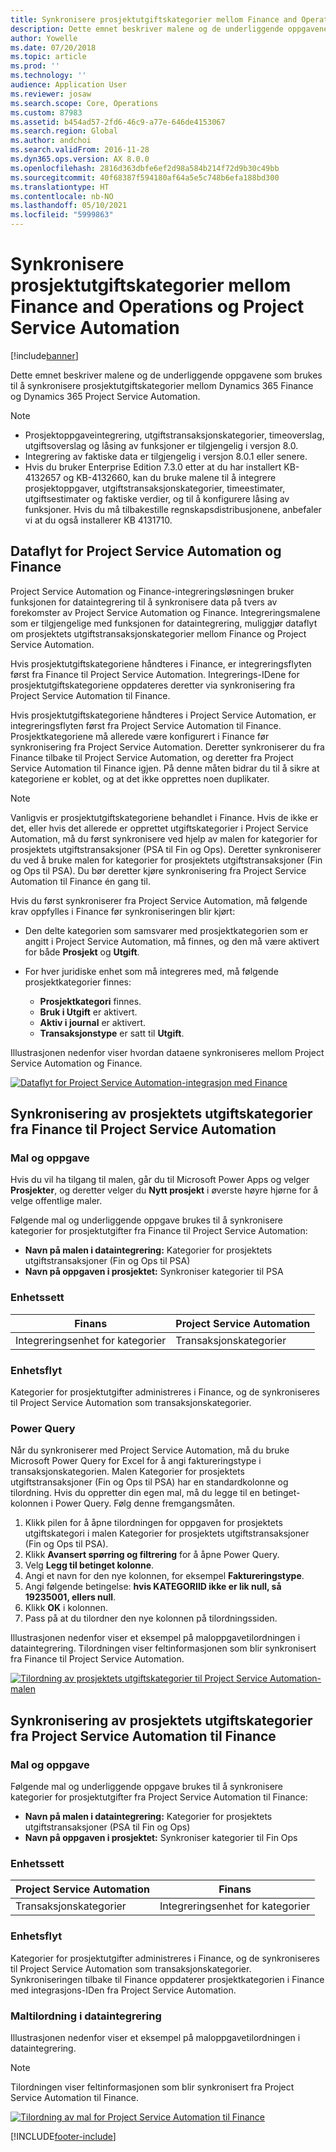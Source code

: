 ```yaml
---
title: Synkronisere prosjektutgiftskategorier mellom Finance and Operations og Project Service Automation
description: Dette emnet beskriver malene og de underliggende oppgavene som brukes til å synkronisere prosjektutgiftskategorier mellom Microsoft Dynamics 365 Finance og Dynamics 365 Project Service Automation.
author: Yowelle
ms.date: 07/20/2018
ms.topic: article
ms.prod: ''
ms.technology: ''
audience: Application User
ms.reviewer: josaw
ms.search.scope: Core, Operations
ms.custom: 87983
ms.assetid: b454ad57-2fd6-46c9-a77e-646de4153067
ms.search.region: Global
ms.author: andchoi
ms.search.validFrom: 2016-11-28
ms.dyn365.ops.version: AX 8.0.0
ms.openlocfilehash: 2816d363dbfe6ef2d98a584b214f72d9b30c49bb
ms.sourcegitcommit: 40f68387f594180af64a5e5c748b6efa188bd300
ms.translationtype: HT
ms.contentlocale: nb-NO
ms.lasthandoff: 05/10/2021
ms.locfileid: "5999863"
---
```

# <a name="synchronize-project-expense-categories-between-finance-and-operations-and-project-service-automation"></a>Synkronisere prosjektutgiftskategorier mellom Finance and Operations og Project Service Automation

[!include[banner](../includes/banner.md)]

Dette emnet beskriver malene og de underliggende oppgavene som brukes til å synkronisere prosjektutgiftskategorier mellom Dynamics 365 Finance og Dynamics 365 Project Service Automation.

> [!NOTE]
> - Prosjektoppgaveintegrering, utgiftstransaksjonskategorier, timeoverslag, utgiftsoverslag og låsing av funksjoner er tilgjengelig i versjon 8.0.
> - Integrering av faktiske data er tilgjengelig i versjon 8.0.1 eller senere.
> - Hvis du bruker Enterprise Edition 7.3.0 etter at du har installert KB-4132657 og KB-4132660, kan du bruke malene til å integrere prosjektoppgaver, utgiftstransaksjonskategorier, timeestimater, utgiftsestimater og faktiske verdier, og til å konfigurere låsing av funksjoner. Hvis du må tilbakestille regnskapsdistribusjonene, anbefaler vi at du også installerer KB 4131710.

## <a name="data-flow-for-project-service-automation-and-finance"></a>Dataflyt for Project Service Automation og Finance

Project Service Automation og Finance-integreringsløsningen bruker funksjonen for dataintegrering til å synkronisere data på tvers av forekomster av Project Service Automation og Finance. Integreringsmalene som er tilgjengelige med funksjonen for dataintegrering, muliggjør dataflyt om prosjektets utgiftstransaksjonskategorier mellom Finance og Project Service Automation.

Hvis prosjektutgiftskategoriene håndteres i Finance, er integreringsflyten først fra Finance til Project Service Automation. Integrerings-IDene for prosjektutgiftskategoriene oppdateres deretter via synkronisering fra Project Service Automation til Finance.

Hvis prosjektutgiftskategoriene håndteres i Project Service Automation, er integreringsflyten først fra Project Service Automation til Finance. Prosjektkategoriene må allerede være konfigurert i Finance før synkronisering fra Project Service Automation. Deretter synkroniserer du fra Finance tilbake til Project Service Automation, og deretter fra Project Service Automation til Finance igjen. På denne måten bidrar du til å sikre at kategoriene er koblet, og at det ikke opprettes noen duplikater.

> [!NOTE]
> Vanligvis er prosjektutgiftskategoriene behandlet i Finance. Hvis de ikke er det, eller hvis det allerede er opprettet utgiftskategorier i Project Service Automation, må du først synkronisere ved hjelp av malen for kategorier for prosjektets utgiftstransaksjoner (PSA til Fin og Ops). Deretter synkroniserer du ved å bruke malen for kategorier for prosjektets utgiftstransaksjoner (Fin og Ops til PSA). Du bør deretter kjøre synkronisering fra Project Service Automation til Finance én gang til.
>
> Hvis du først synkroniserer fra Project Service Automation, må følgende krav oppfylles i Finance før synkroniseringen blir kjørt:
>
> - Den delte kategorien som samsvarer med prosjektkategorien som er angitt i Project Service Automation, må finnes, og den må være aktivert for både **Prosjekt** og **Utgift**.
> - For hver juridiske enhet som må integreres med, må følgende prosjektkategorier finnes:
>
>     - **Prosjektkategori** finnes. 
>     - **Bruk i Utgift** er aktivert.
>     - **Aktiv i journal** er aktivert.
>     - **Transaksjonstype** er satt til **Utgift**.

Illustrasjonen nedenfor viser hvordan dataene synkroniseres mellom Project Service Automation og Finance.

[![Dataflyt for Project Service Automation-integrasjon med Finance](./media/ProjectExpenseCategoriesFlow.png)](./media/ProjectExpenseCategoriesFlow.png)

## <a name="project-expense-category-synchronization-from-finance-to-project-service-automation"></a>Synkronisering av prosjektets utgiftskategorier fra Finance til Project Service Automation

### <a name="template-and-task"></a>Mal og oppgave

Hvis du vil ha tilgang til malen, går du til Microsoft Power Apps og velger **Prosjekter**, og deretter velger du **Nytt prosjekt** i øverste høyre hjørne for å velge offentlige maler.

Følgende mal og underliggende oppgave brukes til å synkronisere kategorier for prosjektutgifter fra Finance til Project Service Automation:

- **Navn på malen i dataintegrering:** Kategorier for prosjektets utgiftstransaksjoner (Fin og Ops til PSA)
- **Navn på oppgaven i prosjektet:** Synkroniser kategorier til PSA

### <a name="entity-set"></a>Enhetssett

| Finans                           | Project Service Automation |
|-----------------------------------|----------------------------|
| Integreringsenhet for kategorier | Transaksjonskategorier     |

### <a name="entity-flow"></a>Enhetsflyt

Kategorier for prosjektutgifter administreres i Finance, og de synkroniseres til Project Service Automation som transaksjonskategorier.

### <a name="power-query"></a>Power Query

Når du synkroniserer med Project Service Automation, må du bruke Microsoft Power Query for Excel for å angi faktureringstype i transaksjonskategorien. Malen Kategorier for prosjektets utgiftstransaksjoner (Fin og Ops til PSA) har en standardkolonne og tilordning. Hvis du oppretter din egen mal, må du legge til en betinget-kolonnen i Power Query. Følg denne fremgangsmåten.

1. Klikk pilen for å åpne tilordningen for oppgaven for prosjektets utgiftskategori i malen Kategorier for prosjektets utgiftstransaksjoner (Fin og Ops til PSA).
2. Klikk **Avansert spørring og filtrering** for å åpne Power Query.
2. Velg **Legg til betinget kolonne**.
3. Angi et navn for den nye kolonnen, for eksempel **Faktureringstype**.
4. Angi følgende betingelse: **hvis KATEGORIID ikke er lik null, så 19235001, ellers null**.
5. Klikk **OK** i kolonnen.
6. Pass på at du tilordner den nye kolonnen på tilordningssiden.

Illustrasjonen nedenfor viser et eksempel på maloppgavetilordningen i dataintegrering. Tilordningen viser feltinformasjonen som blir synkronisert fra Finance til Project Service Automation.

[![Tilordning av prosjektets utgiftskategorier til Project Service Automation-malen](./media/ProjectExpenseCategoriesToPSAMapping.jpg)](./media/ProjectExpenseCategoriesToPSAMapping.jpg)

## <a name="project-expense-category-synchronization-from-project-service-automation-to-finance"></a>Synkronisering av prosjektets utgiftskategorier fra Project Service Automation til Finance

### <a name="template-and-task"></a>Mal og oppgave

Følgende mal og underliggende oppgave brukes til å synkronisere kategorier for prosjektutgifter fra Project Service Automation til Finance:

- **Navn på malen i dataintegrering:** Kategorier for prosjektets utgiftstransaksjoner (PSA til Fin og Ops)
- **Navn på oppgaven i prosjektet:** Synkroniser kategorier til Fin Ops

### <a name="entity-set"></a>Enhetssett

| Project Service Automation | Finans                           |
|----------------------------|-----------------------------------|
| Transaksjonskategorier     | Integreringsenhet for kategorier |

### <a name="entity-flow"></a>Enhetsflyt

Kategorier for prosjektutgifter administreres i Finance, og de synkroniseres til Project Service Automation som transaksjonskategorier. Synkroniseringen tilbake til Finance oppdaterer prosjektkategorien i Finance med integrasjons-IDen fra Project Service Automation.

### <a name="template-mapping-in-data-integration"></a>Maltilordning i dataintegrering

Illustrasjonen nedenfor viser et eksempel på maloppgavetilordningen i dataintegrering.

> [!NOTE]
> Tilordningen viser feltinformasjonen som blir synkronisert fra Project Service Automation til Finance.

[![Tilordning av mal for Project Service Automation til Finance](./media/ProjectExpenseCategoriesToFinOpsMapping.jpg)](./media/ProjectExpenseCategoriesToFinOpsMapping.jpg)


[!INCLUDE[footer-include](../includes/footer-banner.md)]